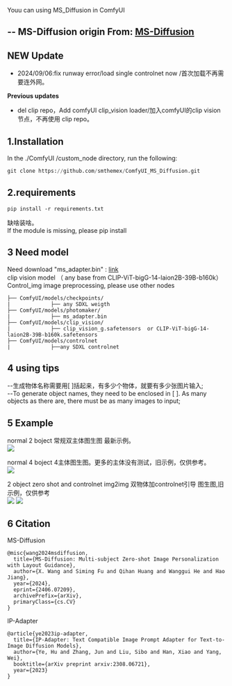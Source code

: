 Youu can using MS_Diffusion in ComfyUI 

-- 
MS-Diffusion origin From: [MS-Diffusion](https://github.com/MS-Diffusion/MS-Diffusion)
----

**NEW Update**
---
* 2024/09/06:fix runway error/load single controlnet now /首次加载不再需要连外网。  

**Previous updates**
* del clip repo，Add comfyUI clip_vision loader/加入comfyUI的clip vision节点，不再使用 clip repo。   

1.Installation
-----
  In the ./ComfyUI /custom_node directory, run the following:   

  ``` python 
  git clone https://github.com/smthemex/ComfyUI_MS_Diffusion.git

  ```
2.requirements  
----
```
pip install -r requirements.txt
```
缺啥装啥。   
If the module is missing, please pip install   

3 Need  model 
----
Need download "ms_adapter.bin" : [link](https://huggingface.co/doge1516/MS-Diffusion/tree/main)    
clip vision model  （ any  base from CLIP-ViT-bigG-14-laion2B-39B-b160k）  
Control_img image preprocessing, please use other nodes    
```
├── ComfyUI/models/checkpoints/
|             ├── any SDXL weigth
├── ComfyUI/models/photomaker/
|             ├── ms_adapter.bin
├── ComfyUI/models/clip_vision/
|             ├── clip_vision_g.safetensors  or CLIP-ViT-bigG-14-laion2B-39B-b160k.safetensors 
├── ComfyUI/models/controlnet 
|             ├──any SDXL controlnet  
```

4 using tips
---
--生成物体名称需要用[  ]括起来，有多少个物体，就要有多少张图片输入;  
--To generate object names, they need to be enclosed in [  ]. As many objects as there are, there must be as many images to input;     

5 Example
----

normal 2 boject 常规双主体图生图 最新示例。     
![](https://github.com/smthemex/ComfyUI_MS_Diffusion/blob/main/examples/example_new.png)

normal 4 boject 4主体图生图。更多的主体没有测试，旧示例，仅供参考。            
![](https://github.com/smthemex/ComfyUI_MS_Diffusion/blob/main/examples/autolayerimg4img.png)

2 object zero shot and controlnet img2img  双物体加controlnet引导 图生图,旧示例，仅供参考  
![](https://github.com/smthemex/ComfyUI_MS_Diffusion/blob/main/examples/controlnet%20_obj.png)
![](https://github.com/smthemex/ComfyUI_MS_Diffusion/blob/main/examples/controlnet%20_obj1.png)


6 Citation
------
MS-Diffusion
```
@misc{wang2024msdiffusion,
  title={MS-Diffusion: Multi-subject Zero-shot Image Personalization with Layout Guidance}, 
  author={X. Wang and Siming Fu and Qihan Huang and Wanggui He and Hao Jiang},
  year={2024},
  eprint={2406.07209},
  archivePrefix={arXiv},
  primaryClass={cs.CV}
}
```

IP-Adapter
```
@article{ye2023ip-adapter,
  title={IP-Adapter: Text Compatible Image Prompt Adapter for Text-to-Image Diffusion Models},
  author={Ye, Hu and Zhang, Jun and Liu, Sibo and Han, Xiao and Yang, Wei},
  booktitle={arXiv preprint arxiv:2308.06721},
  year={2023}
}
```

